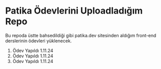 ﻿# Patika Ödevlerini Uploadladığım Repo

 Bu repoda üstte bahsedildiği gibi patika.dev sitesinden aldığım front-end derslerinin ödevleri yüklenecek.

 1. Ödev Yapıldı 1.11.24
 2. Ödev Yapıldı 1.11.24
 3. Ödev Yapıldı 1.11.24
